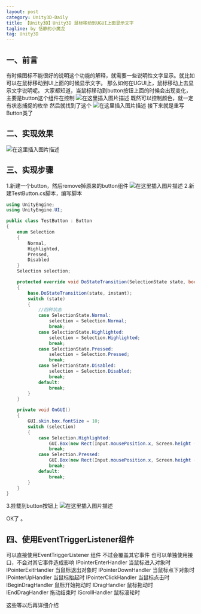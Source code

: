 ```yaml
---
layout: post
category: Unity3D-Daily
title: 【Unity3D】Unity3D 鼠标移动到UGUI上面显示文字
tagline: by 恬静的小魔龙
tag: Unity3D
---
```


## 一、前言
有时候图标不能很好的说明这个功能的解释，就需要一些说明性文字显示。就比如可以在鼠标移动到UI上面的时候显示文字。
那么如何在UGUI上，鼠标移动上去显示文字说明呢。
大家都知道，当鼠标移动到button按钮上面的时候会出现变化，主要是button这个组件在控制
![在这里插入图片描述](https://img-blog.csdnimg.cn/20190128101945806.png?x-oss-process=image/watermark,type_ZmFuZ3poZW5naGVpdGk,shadow_10,text_aHR0cHM6Ly9ibG9nLmNzZG4ubmV0L3E3NjQ0MjQ1Njc=,size_16,color_FFFFFF,t_70)
既然可以控制颜色，就一定有状态捕捉的枚举
然后就找到了这个
![在这里插入图片描述](https://img-blog.csdnimg.cn/20190128102218792.png)
接下来就是重写Button类了


## 二、实现效果
![在这里插入图片描述](https://img-blog.csdnimg.cn/20190128102555568.gif)


## 三、实现步骤
1.新建一个button，然后remove掉原来的button组件
![在这里插入图片描述](https://img-blog.csdnimg.cn/20190128143148824.png)
2.新建TestButton.cs脚本，编写脚本

```csharp
using UnityEngine;
using UnityEngine.UI;

public class TestButton : Button
{
    enum Selection
    {
        Normal,
        Highlighted,
        Pressed,
        Disabled
    }
    Selection selection;

    protected override void DoStateTransition(SelectionState state, bool instant)
    {
        base.DoStateTransition(state, instant);
        switch (state)
        {
        	//四种状态
            case SelectionState.Normal:
                selection = Selection.Normal;
                break;
            case SelectionState.Highlighted:
                selection = Selection.Highlighted;
                break;
            case SelectionState.Pressed:
                selection = Selection.Pressed;
                break;
            case SelectionState.Disabled:
                selection = Selection.Disabled;
                break;
            default:
                break;
        }
    }

    private void OnGUI()
    {
        GUI.skin.box.fontSize = 10;
        switch (selection)
        {
            case Selection.Highlighted:
                GUI.Box(new Rect(Input.mousePosition.x, Screen.height - Input.mousePosition.y, 100, 25), "Highlighted");
                break;
            case Selection.Pressed:
                GUI.Box(new Rect(Input.mousePosition.x, Screen.height - Input.mousePosition.y, 100, 25), "Pressed");
                break;
            default:
                break;
        }
    }
}
```
3.挂载到button按钮上
![在这里插入图片描述](https://img-blog.csdnimg.cn/20190128143242955.png?x-oss-process=image/watermark,type_ZmFuZ3poZW5naGVpdGk,shadow_10,text_aHR0cHM6Ly9ibG9nLmNzZG4ubmV0L3E3NjQ0MjQ1Njc=,size_16,color_FFFFFF,t_70)

OK了 。


## 四、使用EventTriggerListener组件
可以直接使用EventTriggerListener 组件 不过会覆盖其它事件
也可以单独使用接口，不会对其它事件造成影响
IPointerEnterHandler 当鼠标进入对象时
IPointerExitHandler 当鼠标退出对象时
IPointerDownHandler 当鼠标点下对象时
IPointerUpHandler 当鼠标抬起时
IPointerClickHandler 当鼠标点击时
IBeginDragHandler 鼠标开始拖动时
IDragHandler 鼠标拖动时
IEndDragHandler 拖动结束时
IScrollHandler 鼠标滚轮时

这些等以后再详细介绍

